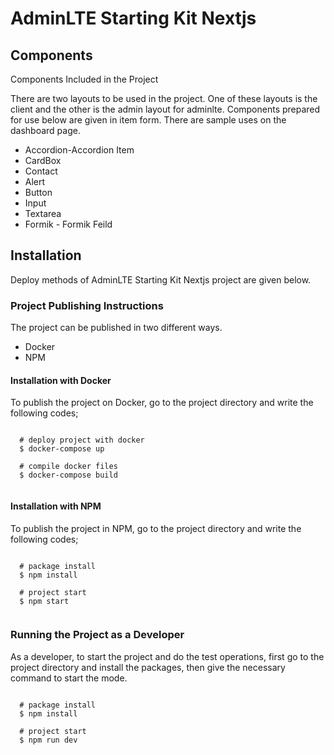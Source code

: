 # AdminLTE Starting Kit Nextjs

## Components

Components Included in the Project

There are two layouts to be used in the project. One of these layouts is the client and the other is the admin layout for adminlte. Components prepared for use below are given in item form. There are sample uses on the dashboard page.

* Accordion-Accordion Item
* CardBox
* Contact
* Alert
* Button
* Input
* Textarea
* Formik - Formik Feild

## Installation

Deploy methods of AdminLTE Starting Kit Nextjs project are given below.

### Project Publishing Instructions
The project can be published in two different ways.
* Docker
* NPM

#### Installation with Docker
To publish the project on Docker, go to the project directory and write the following codes;

```

  # deploy project with docker
  $ docker-compose up

  # compile docker files
  $ docker-compose build
  
```

#### Installation with NPM
To publish the project in NPM, go to the project directory and write the following codes;

```

  # package install
  $ npm install

  # project start
  $ npm start
  
```

### Running the Project as a Developer
As a developer, to start the project and do the test operations, first go to the project directory and install the packages, then give the necessary command to start the mode.

```

  # package install
  $ npm install

  # project start
  $ npm run dev
  
```
